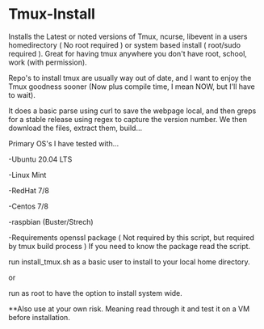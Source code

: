 # Tmux-Install
Installs the Latest or noted versions of Tmux, ncurse, libevent in a users homedirectory ( No root required ) or system based install ( root/sudo required ).  Great for having tmux anywhere you don't have root, school, work (with permission).

Repo's to install tmux are usually way out of date, and I want to enjoy the Tmux goodness sooner (Now plus compile time, I mean NOW, but I'll have to wait).

It does a basic parse using curl to save the webpage local, and then greps for a stable release using regex to capture the version number.  We then download the files, extract them, build...


Primary OS's I have tested with...

  -Ubuntu 20.04 LTS
  
  -Linux Mint

  -RedHat 7/8
  
  -Centos 7/8

  -raspbian (Buster/Strech)
  
-Requirements
  openssl package ( Not required by this script, but required by tmux build process )
  If you need to know the package read the script.
  
  
run install_tmux.sh as a basic user to install to your local home directory.
  
or
  
run as root to have the option to install system wide.
  
  
**Also use at your own risk.  Meaning read through it and test it on a VM before installation.
